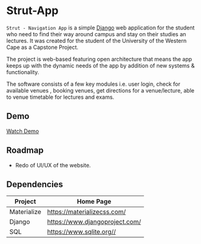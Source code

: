 # Strut-App

`Strut - Navigation App` is a simple [Django](https://www.djangoproject.com/) web application for the student who need to find their way around campus and stay on their studies an lectures.
It was created for the student of the University of the Western Cape as a Capstone Project.

The project is web-based featuring open architecture that means the app keeps up with the dynamic needs of the app by addition of new systems & functionality.

The software consists of a few key modules i.e. user login, check for available venues , booking venues, get directions for a venue/lecture, able to venue timetable for lectures and exams.

## Demo

[Watch Demo](Demo/demo.mp4)
## Roadmap

- Redo of UI/UX of the website.

## Dependencies

| Project      | Home Page                                    |
|--------------|----------------------------------------------|
| Materialize  | <https://materializecss.com/>                |
| Django       | <https://www.djangoproject.com/>             |
| SQL          | <https://www.sqlite.org//>                   |

